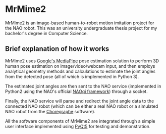 # MrMime2

MrMime2 is an image-based human-to-robot motion imitation project for the NAO robot. This was an university undergraduate thesis project for my bachelor's degree in Computer Science.

## Brief explanation of how it works
MrMime2 uses [Google's MediaPipe](https://github.com/google/mediapipe) pose estimation solution to perform 3D human pose estimation on image/video/webcam input, 
and then employs analytical geometry methods and calculations to estimate the joint angles from the detected pose 
(all of which is implemented in Python 3).

The estimated joint angles are then sent to the NAO service (implemented in Python2 using the NAO's official 
[NAOqi framework](http://doc.aldebaran.com/2-8/index_dev_guide.html)) through a socket. 

Finally, the NAO service will parse and redirect the joint angle data to the connected NAO robot
(which can be either a real NAO robot or a simulated NAO robot from the [Choregraphe](http://doc.aldebaran.com/2-8/software/choregraphe/index.html) software).

All the software components of MrMime2 are integrated through a simple user interface implemented using [PyQt5](https://pypi.org/project/PyQt5/) for testing and demonstration.
